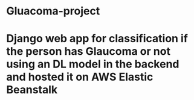 # Gluacoma-project 
# Django web app for classification if the person has Glaucoma or not using an DL model in the backend and hosted it on AWS Elastic Beanstalk 
